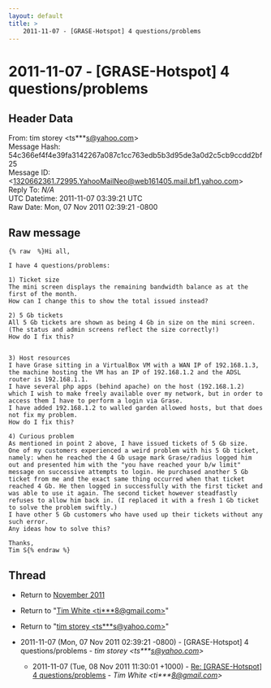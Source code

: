 ```yaml
---
layout: default
title: >
    2011-11-07 - [GRASE-Hotspot] 4 questions/problems
---
```


# 2011-11-07 - [GRASE-Hotspot] 4 questions/problems

## Header Data

From: tim storey \<ts***s@yahoo.com\><br>
Message Hash: 54c366ef4f4e39fa3142267a087c1cc763edb5b3d95de3a0d2c5cb9ccdd2bf25<br>
Message ID: \<1320662361.72995.YahooMailNeo@web161405.mail.bf1.yahoo.com\><br>
Reply To: _N/A_<br>
UTC Datetime: 2011-11-07 03:39:21 UTC<br>
Raw Date: Mon, 07 Nov 2011 02:39:21 -0800<br>

## Raw message

```
{% raw  %}Hi all,

I have 4 questions/problems:

1) Ticket size
The mini screen displays the remaining bandwidth balance as at the first of the month.
How can I change this to show the total issued instead?

2) 5 Gb tickets
All 5 Gb tickets are shown as being 4 Gb in size on the mini screen. (The status and admin screens reflect the size correctly!)
How do I fix this?


3) Host resources
I have Grase sitting in a VirtualBox VM with a WAN IP of 192.168.1.3, the machine hosting the VM has an IP of 192.168.1.2 and the ADSL router is 192.168.1.1.
I have several php apps (behind apache) on the host (192.168.1.2) which I wish to make freely available over my network, but in order to access them I have to perform a login via Grase.
I have added 192.168.1.2 to walled garden allowed hosts, but that does not fix my problem.
How do I fix this?

4) Curious problem
As mentioned in point 2 above, I have issued tickets of 5 Gb size.
One of my customers experienced a weird problem with his 5 Gb ticket, namely: when he reached the 4 Gb usage mark Grase/radius logged him out and presented him with the "you have reached your b/w limit" message on successive attempts to login. He purchased another 5 Gb ticket from me and the exact same thing occurred when that ticket reached 4 Gb. He then logged in successfully with the first ticket and was able to use it again. The second ticket however steadfastly refuses to allow him back in. (I replaced it with a fresh 1 Gb ticket to solve the problem swiftly.)
I have other 5 Gb customers who have used up their tickets without any such error.
Any ideas how to solve this?

Thanks,
Tim S{% endraw %}
```

## Thread

+ Return to [November 2011](/archive/2011/11)

+ Return to "[Tim White <ti***8<span>@</span>gmail.com>](/authors/ti___8_at_gmail_com)"
+ Return to "[tim storey <ts***s<span>@</span>yahoo.com>](/authors/ts___s_at_yahoo_com)"

+ 2011-11-07 (Mon, 07 Nov 2011 02:39:21 -0800) - [GRASE-Hotspot] 4 questions/problems - _tim storey \<ts***s@yahoo.com\>_
  + 2011-11-07 (Tue, 08 Nov 2011 11:30:01 +1000) - [Re: [GRASE-Hotspot] 4 questions/problems](/archive/2011/11/14d9ad284990d3e4badd46d2e41c961ef7180457d6f2062b4ca5728064a7baff) - _Tim White \<ti***8@gmail.com\>_

